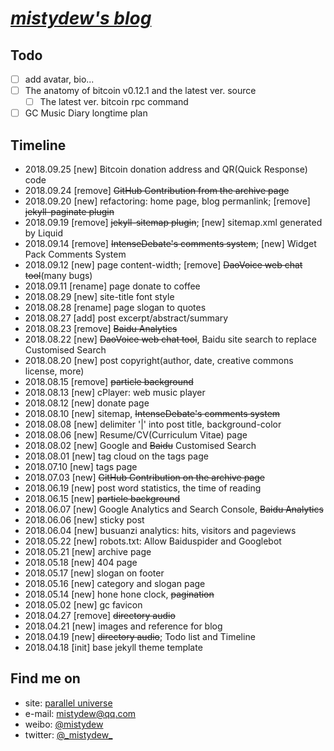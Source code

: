 # [_mistydew's blog_](https://mistydew.github.io/blog)

## Todo
- [ ] add avatar, bio...
- [ ] The anatomy of bitcoin v0.12.1 and the latest ver. source
  - [ ] The latest ver. bitcoin rpc command
- [ ] GC Music Diary longtime plan

## Timeline
* 2018.09.25 [new] Bitcoin donation address and QR(Quick Response) code
* 2018.09.24 [remove] ~~GitHub Contribution from the archive page~~
* 2018.09.20 [new] refactoring: home page, blog permanlink; [remove] ~~jekyll-paginate plugin~~
* 2018.09.19 [remove] ~~jekyll-sitemap plugin~~; [new] sitemap.xml generated by Liquid
* 2018.09.14 [remove] ~~IntenseDebate's comments system~~; [new] Widget Pack Comments System
* 2018.09.12 [new] page content-width; [remove] ~~DaoVoice web chat tool~~(many bugs)
* 2018.09.11 [rename] page donate to coffee
* 2018.08.29 [new] site-title font style
* 2018.08.28 [rename] page slogan to quotes
* 2018.08.27 [add] post excerpt/abstract/summary
* 2018.08.23 [remove] ~~Baidu Analytics~~
* 2018.08.22 [new] ~~DaoVoice web chat tool~~, Baidu site search to replace Customised Search
* 2018.08.20 [new] post copyright(author, date, creative commons license, more)
* 2018.08.15 [remove] ~~particle background~~
* 2018.08.13 [new] cPlayer: web music player
* 2018.08.12 [new] donate page
* 2018.08.10 [new] sitemap, ~~IntenseDebate's comments system~~
* 2018.08.08 [new] delimiter '|' into post title, background-color
* 2018.08.06 [new] Resume/CV(Curriculum Vitae) page
* 2018.08.02 [new] Google and ~~Baidu~~ Customised Search
* 2018.08.01 [new] tag cloud on the tags page
* 2018.07.10 [new] tags page
* 2018.07.03 [new] ~~GitHub Contribution on the archive page~~
* 2018.06.19 [new] post word statistics, the time of reading
* 2018.06.15 [new] ~~particle background~~
* 2018.06.07 [new] Google Analytics and Search Console, ~~Baidu Analytics~~
* 2018.06.06 [new] sticky post
* 2018.06.04 [new] busuanzi analytics: hits, visitors and pageviews
* 2018.05.22 [new] robots.txt: Allow Baiduspider and Googlebot
* 2018.05.21 [new] archive page
* 2018.05.18 [new] 404 page
* 2018.05.17 [new] slogan on footer
* 2018.05.16 [new] category and slogan page
* 2018.05.14 [new] hone hone clock, ~~pagination~~
* 2018.05.02 [new] gc favicon
* 2018.04.27 [remove] ~~directory audio~~
* 2018.04.21 [new] images and reference for blog
* 2018.04.19 [new] ~~directory audio~~; Todo list and Timeline
* 2018.04.18 [init] base jekyll theme template

## Find me on

* site: [parallel universe](https://mistydew.github.io)
* e-mail: [mistydew@qq.com](mailto:mistydew@qq.com)
* weibo: [@mistydew](https://weibo.com/mistydew)
* twitter: [@\_mistydew\_](https://twitter.com/_mistydew_)
